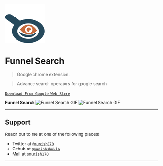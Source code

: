 <a href="http://munishshukla.github.io"><img src="./images/funnelSearch128.png" title="Funnel Search" alt="Funnel Search"></a>

# Funnel Search

> Google chrome extension.

> Advance search operators for google search

<a href="https://chrome.google.com/webstore/detail/funnel-search/moncnfejkabmlhblomihhdoifkgpgkhh?hl=en" target="_blank">`Download From Google Web Store`</a>

**Funnel Search**
![Funnel Search GIF](https://github.com/munishshukla/public/blob/master/binary_search.gif?raw=true)
![Funnel Search GIF](https://github.com/munishshukla/public/blob/master/shark_tank.gif?raw=true)

---
## Support
Reach out to me at one of the following places!
- Twitter at <a href="https://twitter.com/smunish170" target="_blank">`@munish170`</a>
- Github at <a href="https://munishshukla@github.io" target="_blank">`@munishshukla`</a>
- Mail at <a href="#" target="_blank">`smunish170`</a>
---
